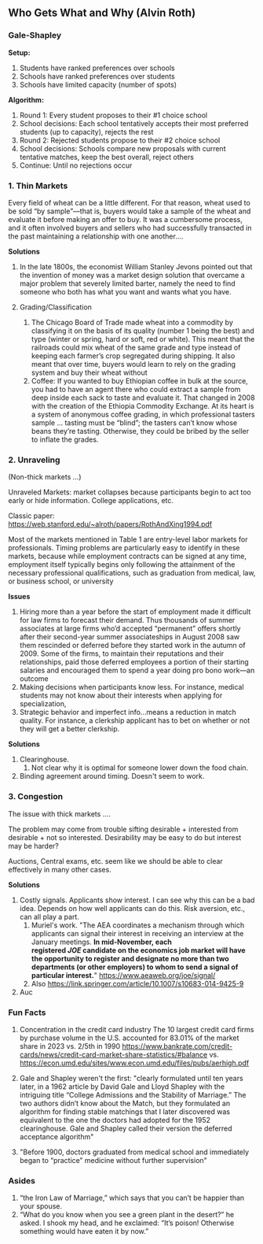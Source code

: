 ## Who Gets What and Why (Alvin Roth)

### Gale-Shapley

**Setup:**

1. Students have ranked preferences over schools
2. Schools have ranked preferences over students
3. Schools have limited capacity (number of spots)

**Algorithm:**

1. Round 1: Every student proposes to their #1 choice school
2. School decisions: Each school tentatively accepts their most preferred students (up to capacity), rejects the rest
3. Round 2: Rejected students propose to their #2 choice school
4. School decisions: Schools compare new proposals with current tentative matches, keep the best overall, reject others
5. Continue: Until no rejections occur

### 1. Thin Markets

Every field of wheat can be a little different. For that reason, wheat used to be sold “by sample”—that is, buyers would take a sample of the wheat and evaluate it before making an offer to buy. It was a cumbersome process, and it often involved buyers and sellers who had successfully transacted in the past maintaining a relationship with one another....

**Solutions**

1. In the late 1800s, the economist William Stanley Jevons pointed out that the invention of money was a market design solution that overcame a major problem that severely limited barter, namely the need to find someone who both has what you want and wants what you have.

2. Grading/Classification
	1. The Chicago Board of Trade made wheat into a commodity by classifying it on the basis of its quality (number 1 being the best) and type (winter or spring, hard or soft, red or white). This meant that the railroads could mix wheat of the same grade and type instead of keeping each farmer’s crop segregated during shipping. It also meant that over time, buyers would learn to rely on the grading system and buy their wheat without 
	2. Coffee: If you wanted to buy Ethiopian coffee in bulk at the source, you had to have an agent there who could extract a sample from deep inside each sack to taste and evaluate it. That changed in 2008 with the creation of the Ethiopia Commodity Exchange. At its heart is a system of anonymous coffee grading, in which professional tasters sample ... tasting must be “blind”; the tasters can’t know whose beans they’re tasting. Otherwise, they could be bribed by the seller to inflate the grades.

### 2. Unraveling

(Non-thick markets ...)

Unraveled Markets: market collapses because participants begin to act too early or hide information. College applications, etc.

Classic paper: https://web.stanford.edu/~alroth/papers/RothAndXing1994.pdf

Most of the markets mentioned in Table 1 are entry-level labor markets for professionals. Timing problems are particularly easy to identify in these markets, because while employment contracts can be signed at any time, employment itself typically begins only following the attainment of the necessary professional qualifications, such as graduation from medical, law, or business school, or university

**Issues**
1. Hiring more than a year before the start of employment made it difficult for law firms to forecast their demand. Thus thousands of summer associates at large firms who’d accepted “permanent” offers shortly after their second-year summer associateships in August 2008 saw them rescinded or deferred before they started work in the autumn of 2009. Some of the firms, to maintain their reputations and their relationships, paid those deferred employees a portion of their starting salaries and encouraged them to spend a year doing pro bono work—an outcome
2. Making decisions when participants know less. For instance, medical students may not know about their interests when applying for specialization,
3. Strategic behavior and imperfect info...means a reduction in match quality. For instance, a clerkship applicant has to bet on whether or not they will get a better clerkship. 

**Solutions**

1. Clearinghouse. 
	1. Not clear why it is optimal for someone lower down the food chain.
2. Binding agreement around timing. Doesn't seem to work.

### 3. Congestion

The issue with thick markets ....

The problem may come from trouble sifting desirable + interested from desirable + not so interested. Desirability may be easy to do but interest may be harder?

Auctions, Central exams, etc. seem like we should be able to clear effectively in many other cases.

**Solutions**

1. Costly signals. Applicants show interest. I can see why this can be a bad idea. Depends on how well applicants can do this. Risk aversion, etc., can all play a part.
	1. Muriel's work. "The AEA coordinates a mechanism through which applicants can signal their interest in receiving an interview at the January meetings. **In mid-November, each registered _JOE_ candidate on the economics job market will have the opportunity to register and designate no more than two departments (or other employers) to whom to send a signal of particular interest.**" https://www.aeaweb.org/joe/signal/
	2. Also https://link.springer.com/article/10.1007/s10683-014-9425-9
2. Auc

### Fun Facts

1. Concentration in the credit card industry
	 The 10 largest credit card firms by purchase volume in the U.S. accounted for 83.01% of the market share in 2023 vs. 2/5th in 1990 
	https://www.bankrate.com/credit-cards/news/credit-card-market-share-statistics/#balance vs. https://econ.umd.edu/sites/www.econ.umd.edu/files/pubs/aerhigh.pdf

2. Gale and Shapley weren't the first: "clearly formulated until ten years later, in a 1962 article by David Gale and Lloyd Shapley with the intriguing title “College Admissions and the Stability of Marriage.” The two authors didn’t know about the Match, but they formulated an algorithm for finding stable matchings that I later discovered was equivalent to the one the doctors had adopted for the 1952 clearinghouse. Gale and Shapley called their version the deferred acceptance algorithm"
   
4. "Before 1900, doctors graduated from medical school and immediately began to “practice” medicine without further supervision"

### Asides

1.  “the Iron Law of Marriage,” which says that you can’t be happier than your spouse.
2. “What do you know when you see a green plant in the desert?” he asked. I shook my head, and he exclaimed: “It’s poison! Otherwise something would have eaten it by now.”
